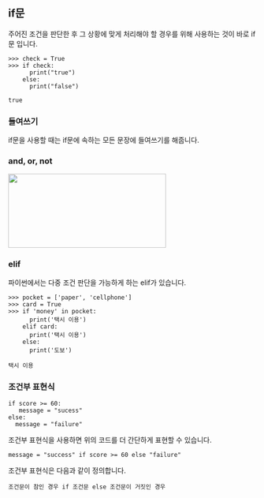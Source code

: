 ## if문
주어진 조건을 판단한 후 그 상황에 맞게 처리해야 할 경우를 위해 사용하는 것이 바로 if문 입니다.
```
>>> check = True
>>> if check:
      print("true")
    else:
      print("false")

true
```

### 들여쓰기
if문을 사용할 때는 if문에 속하는 모든 문장에 들여쓰기를 해줍니다.

### and, or, not

<img src="https://user-images.githubusercontent.com/56482682/150786322-60325f36-27ed-4b57-8cd9-38d1134b75a4.png" width="320" height="150" />

### elif
파이썬에서는 다중 조건 판단을 가능하게 하는 elif가 있습니다.
```
>>> pocket = ['paper', 'cellphone']
>>> card = True
>>> if 'money' in pocket:
      print('택시 이용')
    elif card:
      print('택시 이용')
    else:
      print('도보')

택시 이용
```

### 조건부 표현식

```
if score >= 60:
   message = "sucess"
else:
  message = "failure"
```
조건부 표현식을 사용하면 위의 코드를 더 간단하게 표현할 수 있습니다.
```
message = "success" if score >= 60 else "failure"
```

조건부 표현식은 다음과 같이 정의합니다.
```
조건문이 참인 경우 if 조건문 else 조건문이 거짓인 경우
```


